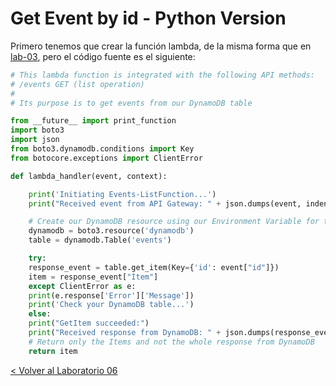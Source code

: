 # Get Event by id - Python Version

Primero tenemos que crear la función lambda, de la misma forma que en [lab-03](../lambda-functions-python/EventsList), pero el código fuente es el siguiente:

```python
# This lambda function is integrated with the following API methods:
# /events GET (list operation)
#
# Its purpose is to get events from our DynamoDB table

from __future__ import print_function
import boto3
import json
from boto3.dynamodb.conditions import Key
from botocore.exceptions import ClientError

def lambda_handler(event, context):

    print('Initiating Events-ListFunction...')
    print("Received event from API Gateway: " + json.dumps(event, indent=2))

    # Create our DynamoDB resource using our Environment Variable for table name
    dynamodb = boto3.resource('dynamodb')
    table = dynamodb.Table('events')

    try:
	response_event = table.get_item(Key={'id': event["id"]})
	item = response_event["Item"]
    except ClientError as e:
	print(e.response['Error']['Message'])
	print('Check your DynamoDB table...')
    else:
	print("GetItem succeeded:")
	print("Received response from DynamoDB: " + json.dumps(response_event, indent=2))
	# Return only the Items and not the whole response from DynamoDB
	return item
```


[< Volver al Laboratorio 06 ](../../lab-06#crear-endpoint-2) 
